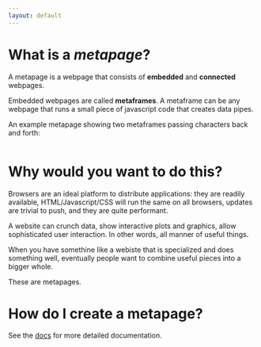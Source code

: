 ```yaml
---
layout: default
---
```


# What is a *metapage*?

A metapage is a webpage that consists of **embedded** and **connected** webpages.

Embedded webpages are called **metaframes**. A metaframe can be any webpage that runs a small piece of javascript code that creates data pipes.

An example metapage showing two metaframes passing characters back and forth:


<div class="row">
  <div class="column" id="left">
  </div>
  <div class="column" id="middle">
    <div class="ArrowLeft"></div>
    <div class="ArrowRight"></div>
  </div>
  <div class="column" id="right">
  </div>
</div>
<link rel="stylesheet" href="{{site.baseurl}}/metapages/example00-basic/styles.css">
<script src="{{site.baseurl}}{{site.data.urls.metapage_library_path}}"></script>
<script src="{{site.baseurl}}/metapages/example00-basic/script1.js"></script>

# Why would you want to do this?

Browsers are an ideal platform to distribute applications: they are readily available, HTML/Javascript/CSS will run the same on all browsers, updates are trivial to push, and they are quite performant.

A website can crunch data, show interactive plots and graphics, allow sophisticated user interaction. In other words, all manner of useful things.

When you have somethine like a webiste that is specialized and does something well, eventually people want to combine useful pieces into a bigger whole.

These are metapages.

# How do I create a metapage?

See the <a href="{{site.baseurl}}/documentation">docs</a> for more detailed documentation.




